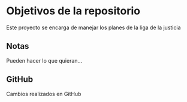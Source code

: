 # Objetivos de la repositorio

Este proyecto se encarga de manejar los planes de la liga de la justicia


## Notas
Pueden hacer lo que quieran...


## GitHub
Cambios realizados en GitHub
